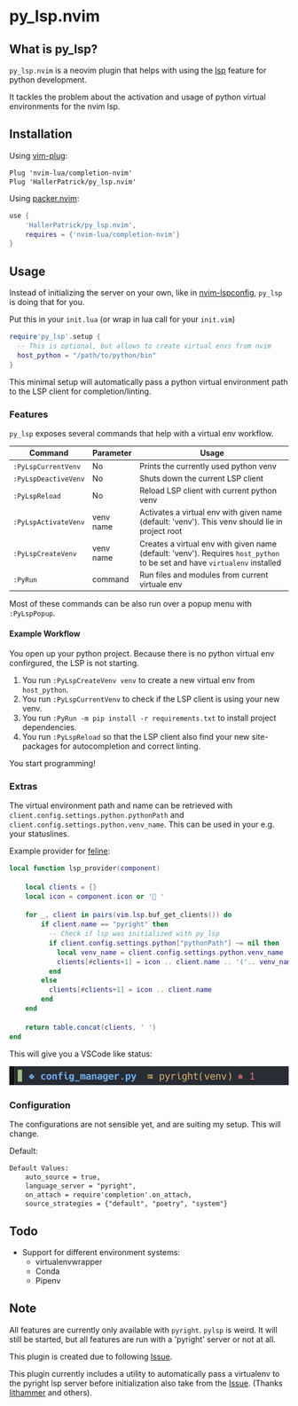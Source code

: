 # py_lsp.nvim

## What is py_lsp?

`py_lsp.nvim` is a neovim plugin that helps with using the [lsp](https://neovim.io/doc/user/lsp.html) feature for python development.

It tackles the problem about the activation and usage of python virtual environments
for the nvim lsp.


## Installation

Using [vim-plug](https://github.com/junegunn/vim-plug):

```viml
Plug 'nvim-lua/completion-nvim'
Plug 'HallerPatrick/py_lsp.nvim'
```

Using [packer.nvim](https://github.com/wbthomason/packer.nvim):

```lua
use {
    'HallerPatrick/py_lsp.nvim',
    requires = {'nvim-lua/completion-nvim'}
}
```


## Usage

Instead of initializing the server on your own, like in [nvim-lspconfig](https://github.com/neovim/nvim-lspconfig#quickstart),
`py_lsp` is doing that for you.


Put this in your `init.lua` (or wrap in lua call for your `init.vim`)

```lua
require'py_lsp'.setup {
  -- This is optional, but allows to create virtual envs from nvim
  host_python = "/path/to/python/bin"
}
```

This minimal setup will automatically pass a python virtual environment path
to the LSP client for completion/linting.

### Features

`py_lsp` exposes several commands that help with a virtual env workflow.

| Command              | Parameter | Usage                                                                                                                     |
| ----                 | ----      | ----                                                                                                                      |
| `:PyLspCurrentVenv`  | No        | Prints the currently used python venv                                                                                     |
| `:PyLspDeactiveVenv` | No        | Shuts down the current LSP client                                                                                         |
| `:PyLspReload`       | No        | Reload LSP client with current python venv                                                                                |
| `:PyLspActivateVenv` | venv name | Activates a virtual env with given name (default: 'venv'). This venv should lie in project root                           |
| `:PyLspCreateVenv`   | venv name | Creates a virtual env with given name (default: 'venv'). Requires `host_python` to be set and have `virtualenv` installed |
| `:PyRun`             | command   | Run files and modules from current virtuale env                                                                           |

Most of these commands can be also run over a popup menu with `:PyLspPopup`.


#### Example Workflow

You open up your python project. Because there is no python virtual env confirgured, the LSP is not starting.

1. You run `:PyLspCreateVenv venv` to create a new virtual env from `host_python`.
2. You run `:PyLspCurrentVenv` to check if the LSP client is using your new venv.
3. You run `:PyRun -m pip install -r requirements.txt` to install project dependencies.
4. You run `:PyLspReload` so that the LSP client also find your new site-packages for autocompletion and correct linting.

You start programming!

### Extras

The virtual environment path and name can be retrieved with `client.config.settings.python.pythonPath` and `client.config.settings.python.venv_name`. This can be used in your e.g. your statuslines.

Example provider for [feline](https://github.com/famiu/feline.nvim):

```lua
local function lsp_provider(component)

    local clients = {}
    local icon = component.icon or ' '

    for _, client in pairs(vim.lsp.buf_get_clients()) do
        if client.name == "pyright" then
          -- Check if lsp was initialized with py_lsp
          if client.config.settings.python["pythonPath"] ~= nil then
            local venv_name = client.config.settings.python.venv_name
            clients[#clients+1] = icon .. client.name .. '('.. venv_name .. ')'
          end
        else
          clients[#clients+1] = icon .. client.name
        end
    end

    return table.concat(clients, ' ')
end
```

This will give you a VSCode like status:

![Statusline with LSP server and venv name](./statusline_venv_name.png)


### Configuration

The configurations are not sensible yet, and are suiting my setup. This will change.

Default:

```
Default Values:
    auto_source = true,
    language_server = "pyright",
    on_attach = require'completion'.on_attach,
    source_strategies = {"default", "poetry", "system"}
```

## Todo

* Support for different environment systems:
    * virtualenvwrapper
    * Conda
    * Pipenv

## Note

All features are currently only available with `pyright`. `pylsp` is weird. It will still be started,
but all features are run with a 'pyright' server or not at all.

This plugin is created due to following [Issue](https://github.com/neovim/nvim-lspconfig/issues/500#issuecomment-877305226).

This plugin currently includes a utility to automatically pass a virtualenv to
the pyright lsp server before initialization also take from the [Issue](https://github.com/neovim/nvim-lspconfig/issues/500#issuecomment-851247107).
(Thanks [lithammer](https://github.com/lithammer) and others).


